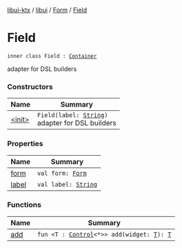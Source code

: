[libui-ktx](../../../index.md) / [libui](../../index.md) / [Form](../index.md) / [Field](./index.md)

# Field

`inner class Field : `[`Container`](../../-container/index.md)

adapter for DSL builders

### Constructors

| Name | Summary |
|---|---|
| [&lt;init&gt;](-init-.md) | `Field(label: `[`String`](https://kotlinlang.org/api/latest/jvm/stdlib/kotlin/-string/index.html)`)`<br>adapter for DSL builders |

### Properties

| Name | Summary |
|---|---|
| [form](form.md) | `val form: `[`Form`](../index.md) |
| [label](label.md) | `val label: `[`String`](https://kotlinlang.org/api/latest/jvm/stdlib/kotlin/-string/index.html) |

### Functions

| Name | Summary |
|---|---|
| [add](add.md) | `fun <T : `[`Control`](../../-control/index.md)`<*>> add(widget: `[`T`](add.md#T)`): `[`T`](add.md#T) |
